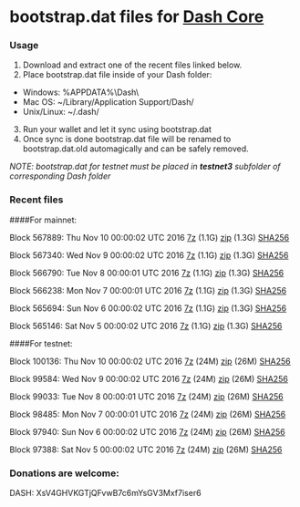 # bootstrap.dat files for [Dash Core](https://www.dash.org)

### Usage

1. Download and extract one of the recent files linked below.
2. Place bootstrap.dat file inside of your Dash folder:
 - Windows: %APPDATA%\Dash\
 - Mac OS: ~/Library/Application Support/Dash/
 - Unix/Linux: ~/.dash/
3. Run your wallet and let it sync using bootstrap.dat
4. Once sync is done bootstrap.dat file will be renamed to bootstrap.dat.old automagically and can be safely removed.

_NOTE: bootstrap.dat for testnet must be placed in **testnet3** subfolder of corresponding Dash folder_

### Recent files

####For mainnet:

Block 567889: Thu Nov 10 00:00:02 UTC 2016 [7z](https://transfer.sh/iwmzX/bootstrap.dat.20161110.7z) (1.1G) [zip](https://transfer.sh/Debmx/bootstrap.dat.20161110.zip) (1.3G) [SHA256](https://transfer.sh/xzxAi/sha256.txt)

Block 567340: Wed Nov  9 00:00:02 UTC 2016 [7z](https://transfer.sh/1d71B/bootstrap.dat.20161109.7z) (1.1G) [zip](https://transfer.sh/x6uXf/bootstrap.dat.20161109.zip) (1.3G) [SHA256](https://transfer.sh/11R0HD/sha256.txt)

Block 566790: Tue Nov  8 00:00:01 UTC 2016 [7z](https://transfer.sh/4P9xX/bootstrap.dat.20161108.7z) (1.1G) [zip](https://transfer.sh/Fierd/bootstrap.dat.20161108.zip) (1.3G) [SHA256](https://transfer.sh/1gxvi/sha256.txt)

Block 566238: Mon Nov  7 00:00:01 UTC 2016 [7z](https://transfer.sh/M6kZv/bootstrap.dat.20161107.7z) (1.1G) [zip](https://transfer.sh/L2cvF/bootstrap.dat.20161107.zip) (1.3G) [SHA256](https://transfer.sh/wCpAl/sha256.txt)

Block 565694: Sun Nov  6 00:00:02 UTC 2016 [7z](https://transfer.sh/mHSMg/bootstrap.dat.20161106.7z) (1.1G) [zip](https://transfer.sh/QbetJ/bootstrap.dat.20161106.zip) (1.3G) [SHA256](https://transfer.sh/IXDwy/sha256.txt)

Block 565146: Sat Nov  5 00:00:02 UTC 2016 [7z](https://transfer.sh/lPzSS/bootstrap.dat.20161105.7z) (1.1G) [zip](https://transfer.sh/c0Dic/bootstrap.dat.20161105.zip) (1.3G) [SHA256](https://transfer.sh/uDXlX/sha256.txt)

####For testnet:

Block 100136: Thu Nov 10 00:00:02 UTC 2016 [7z](https://transfer.sh/xEZWj/bootstrap.dat.20161110.7z) (24M) [zip](https://transfer.sh/eHAV6/bootstrap.dat.20161110.zip) (26M) [SHA256](https://transfer.sh/HF1gn/sha256.txt)

Block 99584: Wed Nov  9 00:00:02 UTC 2016 [7z](https://transfer.sh/2b8Rx/bootstrap.dat.20161109.7z) (24M) [zip](https://transfer.sh/VifaX/bootstrap.dat.20161109.zip) (26M) [SHA256](https://transfer.sh/16awCr/sha256.txt)

Block 99033: Tue Nov  8 00:00:01 UTC 2016 [7z](https://transfer.sh/sUrP0/bootstrap.dat.20161108.7z) (24M) [zip](https://transfer.sh/13qbX/bootstrap.dat.20161108.zip) (26M) [SHA256](https://transfer.sh/WCXfG/sha256.txt)

Block 98485: Mon Nov  7 00:00:01 UTC 2016 [7z](https://transfer.sh/7R1Jq/bootstrap.dat.20161107.7z) (24M) [zip](https://transfer.sh/VE9oR/bootstrap.dat.20161107.zip) (26M) [SHA256](https://transfer.sh/k4ghm/sha256.txt)

Block 97940: Sun Nov  6 00:00:02 UTC 2016 [7z](https://transfer.sh/qbkR9/bootstrap.dat.20161106.7z) (24M) [zip](https://transfer.sh/ZVV3q/bootstrap.dat.20161106.zip) (26M) [SHA256](https://transfer.sh/gAIlq/sha256.txt)

Block 97388: Sat Nov  5 00:00:02 UTC 2016 [7z](https://transfer.sh/J3zQV/bootstrap.dat.20161105.7z) (24M) [zip](https://transfer.sh/JjlDg/bootstrap.dat.20161105.zip) (26M) [SHA256](https://transfer.sh/Xu5Ug/sha256.txt)

### Donations are welcome:

DASH: XsV4GHVKGTjQFvwB7c6mYsGV3Mxf7iser6
